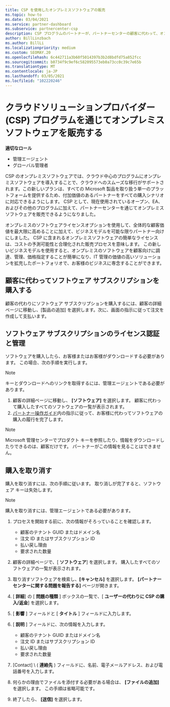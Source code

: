 ```yaml
---
title: CSP を使用したオンプレミスソフトウェアの販売
ms.topic: how-to
ms.date: 03/04/2021
ms.service: partner-dashboard
ms.subservice: partnercenter-csp
description: CSP プログラムのパートナーが、パートナーセンターの顧客に代わって、オンプレミスのソフトウェアサブスクリプションを購入、管理、販売、キャンセルする方法について説明します。
author: BillLinzbach
ms.author: BillLi
ms.localizationpriority: medium
ms.custom: SEOMAY.20
ms.openlocfilehash: 6c442711a3b60f5014397b3b2d8bdfd75a852fcc
ms.sourcegitcommit: b0734f9c9ef6c582095573eb0a73cc0c39c7e65b
ms.translationtype: MT
ms.contentlocale: ja-JP
ms.lasthandoff: 03/05/2021
ms.locfileid: "102220246"
---
```

# <a name="sell-on-premises-software-through-the-cloud-solution-provider-csp-program"></a>クラウドソリューションプロバイダー (CSP) プログラムを通じてオンプレミスソフトウェアを販売する

**適切なロール**

- 管理エージェント
- グローバル管理者

CSP のオンプレミスソフトウェアでは、クラウド中心のプログラムにオンプレミスソフトウェアを導入することで、クラウドへのスムーズな移行がサポートされます。この新しいプランは、すべての Microsoft 製品を取り扱う単一のプラットフォームを提供するため、付加価値のあるパートナーをすべての購入シナリオに対応できるようにします。 CSP として、現在使用されているオープン、EA、およびその他のプログラムに加えて、パートナーセンターを通じてオンプレミスソフトウェアを販売できるようになりました。  
 
オンプレミスのソフトウェアライセンスオプションを使用して、全体的な顧客価値を最大限に高めることに加えて、ビジネスモデルを可能な限りパートナー向けにしました。 CSP に含まれるオンプレミスソフトウェアの簡単なライセンスは、コストの予測可能性と合理化された販売プロセスを意味します。 この新しいビジネスモデルを使用すると、オンプレミスのソフトウェアを顧客向けに調達、管理、価格指定することが簡単になり、IT 管理の価値の高いソリューションを拡充したポートフォリオで、お客様のビジネスに専念することができます。

## <a name="buy-software-subscriptions-on-behalf-of-customers"></a>顧客に代わってソフトウェア サブスクリプションを購入する

顧客の代わりにソフトウェア サブスクリプションを購入するには、顧客の詳細ページに移動し、[製品の追加] を選択します。次に、画面の指示に従って注文を作成して支払います。

## <a name="activate-and-manage-software-subscriptions"></a>ソフトウェア サブスクリプションのライセンス認証と管理

ソフトウェアを購入したら、お客様またはお客様がダウンロードする必要があります。 この場合、次の手順を実行します。

>[!NOTE]
>キーとダウンロードへのリンクを取得するには、管理エージェントである必要があります。

1. 顧客の詳細ページに移動し、 **[ソフトウェア]** を選択します。 顧客に代わって購入したすべてのソフトウェアの一覧が表示されます。
2. [パートナー操作ガイド](https://partner.microsoft.com/resources/detail/partner-center-new-commerce-operations-guide-pdf)内の指示に従って、お客様に代わってソフトウェアの購入の履行を完了します。

>[!NOTE]
>Microsoft 管理センターでプロダクト キーを参照したり、情報をダウンロードしたりできるのは、顧客だけです。 パートナーがこの情報を見ることはできません。

## <a name="cancel-a-purchase"></a>購入を取り消す

購入を取り消すには、次の手順に従います。 取り消しが完了すると、ソフトウェア キーは失効します。 

>[!NOTE]
>購入を取り消すには、管理エージェントである必要があります。 

1.  プロセスを開始する前に、次の情報がそろっていることを確認します。 
    - 顧客のテナント GUID またはドメイン名
    - 注文 ID またはサブスクリプション ID
    - 払い戻し理由
    - 要求された数量

2.  顧客の詳細ページで、[ **ソフトウェア**] を選択します。 購入したすべてのソフトウェアの一覧が表示されます。 

3.  取り消すソフトウェアを検索し、**[キャンセル]** を選択します。 **[パートナー センターに関する問題を報告する]** ページが開きます。 

4.  [ **詳細**] の [ **問題の種類** ] ボックスの一覧で、[ **ユーザーの代わりに CSP の購入/返金**] を選択します。

5.  [ **影響** ] フィールドと [ **タイトル** ] フィールドに入力します。 

6.  [ **説明** ] フィールドに、次の情報を入力します。 
    -   顧客のテナント GUID またはドメイン名
    -   注文 ID またはサブスクリプション ID
    -   払い戻し理由
    -   要求された数量

7.  [Contact] \ ( **連絡先** \) フィールドに、名前、電子メールアドレス、および電話番号を入力します。 

8.  何らかの理由でファイルを添付する必要がある場合は、 **[ファイルの追加]** を選択します。 この手順は省略可能です。 

9.  終了したら、 **[送信]** を選択します。